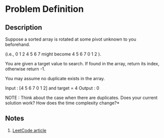 # Problem Definition

## Description

Suppose a sorted array is rotated at some pivot unknown to you beforehand.

(i.e., 0 1 2 4 5 6 7  might become 4 5 6 7 0 1 2 ).

You are given a target value to search. If found in the array, return its index, otherwise return -1.

You may assume no duplicate exists in the array.

Input : [4 5 6 7 0 1 2] and target = 4
Output : 0

NOTE : Think about the case when there are duplicates. Does your current solution work? How does the time complexity change?*

## Notes

1. [LeetCode article](https://articles.leetcode.com/searching-element-in-rotated-array/)